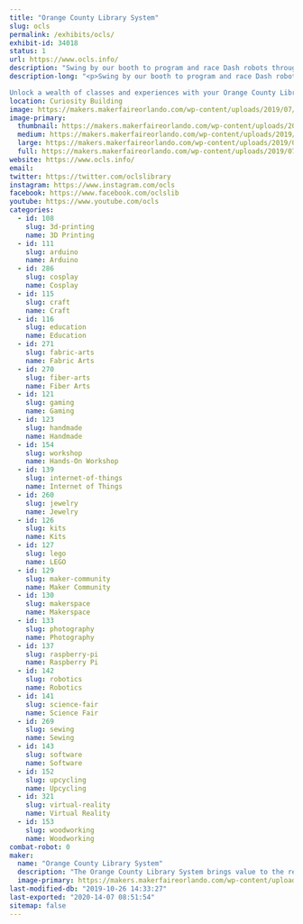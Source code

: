 ```yaml
---
title: "Orange County Library System"
slug: ocls
permalink: /exhibits/ocls/
exhibit-id: 34018
status: 1
url: https://www.ocls.info/
description: "Swing by our booth to program and race Dash robots through obstacle courses and mazes. See if you can beat the clock and race to the top of the leader board! "
description-long: "<p>Swing by our booth to program and race Dash robots through obstacle courses and mazes. See if you can beat the clock and race to the top of the leader board! 

Unlock a wealth of classes and experiences with your Orange County Library card.Learn about our technology and fiber arts programs, including digital media and web design, coding and robotics, as well as sewing, knitting and crochet."
location: Curiosity Building
image: https://makers.makerfaireorlando.com/wp-content/uploads/2019/07/Dash-Robots-1024x683.jpg
image-primary:
  thumbnail: https://makers.makerfaireorlando.com/wp-content/uploads/2019/07/Dash-Robots-150x150.jpg
  medium: https://makers.makerfaireorlando.com/wp-content/uploads/2019/07/Dash-Robots-300x200.jpg
  large: https://makers.makerfaireorlando.com/wp-content/uploads/2019/07/Dash-Robots-1024x683.jpg
  full: https://makers.makerfaireorlando.com/wp-content/uploads/2019/07/Dash-Robots.jpg
website: https://www.ocls.info/
email: 
twitter: https://twitter.com/oclslibrary
instagram: https://www.instagram.com/ocls
facebook: https://www.facebook.com/oclslib
youtube: https://www.youtube.com/ocls
categories:
  - id: 108
    slug: 3d-printing
    name: 3D Printing
  - id: 111
    slug: arduino
    name: Arduino
  - id: 286
    slug: cosplay
    name: Cosplay
  - id: 115
    slug: craft
    name: Craft
  - id: 116
    slug: education
    name: Education
  - id: 271
    slug: fabric-arts
    name: Fabric Arts
  - id: 270
    slug: fiber-arts
    name: Fiber Arts
  - id: 121
    slug: gaming
    name: Gaming
  - id: 123
    slug: handmade
    name: Handmade
  - id: 154
    slug: workshop
    name: Hands-On Workshop
  - id: 139
    slug: internet-of-things
    name: Internet of Things
  - id: 260
    slug: jewelry
    name: Jewelry
  - id: 126
    slug: kits
    name: Kits
  - id: 127
    slug: lego
    name: LEGO
  - id: 129
    slug: maker-community
    name: Maker Community
  - id: 130
    slug: makerspace
    name: Makerspace
  - id: 133
    slug: photography
    name: Photography
  - id: 137
    slug: raspberry-pi
    name: Raspberry Pi
  - id: 142
    slug: robotics
    name: Robotics
  - id: 141
    slug: science-fair
    name: Science Fair
  - id: 269
    slug: sewing
    name: Sewing
  - id: 143
    slug: software
    name: Software
  - id: 152
    slug: upcycling
    name: Upcycling
  - id: 321
    slug: virtual-reality
    name: Virtual Reality
  - id: 153
    slug: woodworking
    name: Woodworking
combat-robot: 0
maker:
  name: "Orange County Library System"
  description: "The Orange County Library System brings value to the residents of the district through collections, staff, services and facilities. The Library connects our changing community to the evolving world of ideas, information and technology. Through continuous innovation, the Orange County Library System will create a well informed, well connected community, making Orange County a great place to live, learn, work, and play."
  image-primary: https://makers.makerfaireorlando.com/wp-content/uploads/2017/07/Square_Logo.gif
last-modified-db: "2019-10-26 14:33:27"
last-exported: "2020-14-07 08:51:54"
sitemap: false
---
```

